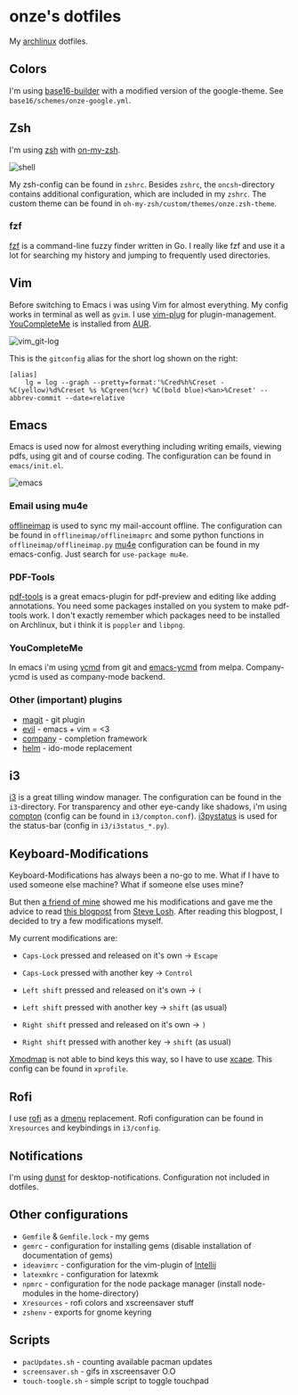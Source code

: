 # onze's dotfiles

My [archlinux](https://www.archlinux.org/) dotfiles.

## Colors

I'm using [base16-builder](https://github.com/chriskempson/base16-builder) with a modified version of the google-theme. 
See `base16/schemes/onze-google.yml`.

## Zsh

I'm using [zsh](http://www.zsh.org/) with [on-my-zsh](https://github.com/robbyrussell/oh-my-zsh).

![shell](https://github.com/onc/dotfiles/blob/master/screenshots/zsh.png)

My zsh-config can be found in `zshrc`.
Besides `zshrc`, the `oncsh`-directory contains additional configuration, which are included in my `zshrc`.
The custom theme can be found in `oh-my-zsh/custom/themes/onze.zsh-theme`.

### fzf

[fzf](https://github.com/junegunn/fzf) is a command-line fuzzy finder written in Go.
I really like fzf and use it a lot for searching my history and jumping to frequently used directories.

## Vim

Before switching to Emacs i was using Vim for almost everything. My config works in terminal as well as `gvim`.
I use [vim-plug](https://github.com/junegunn/vim-plug) for plugin-management.
[YouCompleteMe](https://github.com/Valloric/YouCompleteMe) is installed from [AUR](https://aur.archlinux.org/).

![vim_git-log](https://github.com/onc/dotfiles/blob/master/screenshots/vim_git-log.png)

This is the `gitconfig` alias for the short log shown on the right:

```
[alias]
    lg = log --graph --pretty=format:'%Cred%h%Creset -%C(yellow)%d%Creset %s %Cgreen(%cr) %C(bold blue)<%an>%Creset' --abbrev-commit --date=relative
```

## Emacs

Emacs is used now for almost everything including writing emails, viewing pdfs, using git and of course coding.
The configuration can be found in `emacs/init.el`.

![emacs](https://github.com/onc/dotfiles/blob/master/screenshots/emacs.png)

### Email using mu4e

[offlineimap](http://www.offlineimap.org/) is used to sync my mail-account offline.
The configuration can be found in `offlineimap/offlineimaprc` and some python functions in `offlineimap/offlineimap.py`
[mu4e](https://www.djcbsoftware.nl/code/mu/mu4e.html) configuration can be found in my emacs-config.
Just search for `use-package mu4e`.

### PDF-Tools

[pdf-tools](https://github.com/politza/pdf-tools) is a great emacs-plugin for pdf-preview and editing like adding annotations.
You need some packages installed on you system to make pdf-tools work.
I don't exactly remember which packages need to be installed on Archlinux, but i think it is `poppler` and `libpng`.

### YouCompleteMe

In emacs i'm using [ycmd](https://github.com/Valloric/ycmd) from git and [emacs-ycmd](https://github.com/abingham/emacs-ycmd) from melpa.
Company-ycmd is used as company-mode backend.

### Other (important) plugins

- [magit](https://github.com/magit/magit) - git plugin
- [evil](https://www.emacswiki.org/emacs/Evil) - emacs + vim = <3
- [company](https://github.com/company-mode/company-mode) - completion framework
- [helm](https://github.com/emacs-helm/helm) - ido-mode replacement

## i3

[i3](https://i3wm.org/) is a great tilling window manager.
The configuration can be found in the `i3`-directory.
For transparency and other eye-candy like shadows, i'm using [compton](https://github.com/chjj/compton) (config can be found in `i3/compton.conf`).
[i3pystatus](https://github.com/enkore/i3pystatus) is used for the status-bar (config in `i3/i3status_*.py`).

## Keyboard-Modifications

Keyboard-Modifications has always been a no-go to me.
What if I have to used someone else machine?
What if someone else uses mine?

But then [a friend of mine](https://github.com/halbtuerke) showed me his modifications and gave me the advice to read [this blogpost](http://stevelosh.com/blog/2012/10/a-modern-space-cadet/) from [Steve Losh](http://stevelosh.com/).
After reading this blogpost, I decided to try a few modifications myself.

My current modifications are:

- `Caps-Lock` pressed and released on it's own -> `Escape`
- `Caps-Lock` pressed with another key -> `Control`

- `Left shift` pressed and released on it's own -> `(`
- `Left shift` pressed with another key -> `shift` (as usual)

- `Right shift` pressed and released on it's own -> `)`
- `Right shift` pressed with another key -> `shift` (as usual)

[Xmodmap](https://wiki.archlinux.org/index.php/xmodmap) is not able to bind keys this way, so I have to use [xcape](https://github.com/alols/xcape).
This config can be found in `xprofile`.

## Rofi

I use [rofi](https://github.com/DaveDavenport/rofi) as a [dmenu](http://tools.suckless.org/dmenu/) replacement.
Rofi configuration can be found in `Xresources` and keybindings in `i3/config`.

## Notifications

I'm using [dunst](http://knopwob.org/dunst/index.html) for desktop-notifications.
Configuration not included in dotfiles.

## Other configurations

- `Gemfile` & `Gemfile.lock` - my gems
- `gemrc` - configuration for installing gems (disable installation of documentation of gems)
- `ideavimrc` - configuration for the vim-plugin of [Intellij](https://www.jetbrains.com/idea/)
- `latexmkrc` - configuration for latexmk
- `npmrc` - configuration for the node package manager (install node-modules in the home-directory)
- `Xresources` - rofi colors and xscreensaver stuff
- `zshenv` - exports for gnome keyring

## Scripts

- `pacUpdates.sh` - counting available pacman updates
- `screensaver.sh` - gifs in xscreensaver O.O
- `touch-toogle.sh` - simple script to toggle touchpad
